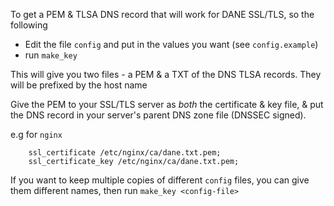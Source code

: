 To get a PEM & TLSA DNS record that will work for DANE SSL/TLS, so the following

- Edit the file `config` and put in the values you want (see `config.example`)
- run `make_key`

This will give you two files - a PEM & a TXT of the DNS TLSA records. They will be prefixed by the host name

Give the PEM to your SSL/TLS server as *both* the certificate & key file, & put the DNS record in your server's parent DNS zone file (DNSSEC signed).

e.g for `nginx`

        ssl_certificate /etc/nginx/ca/dane.txt.pem;
        ssl_certificate_key /etc/nginx/ca/dane.txt.pem;


If you want to keep multiple copies of different `config` files, you can give them different names, then run `make_key <config-file>`
